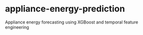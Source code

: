 # appliance-energy-prediction
Appliance energy forecasting using XGBoost and temporal feature engineering

